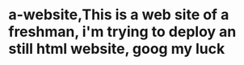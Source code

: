 # a-website,This is a web site of a freshman, i'm trying to deploy an still html website, goog my luck
